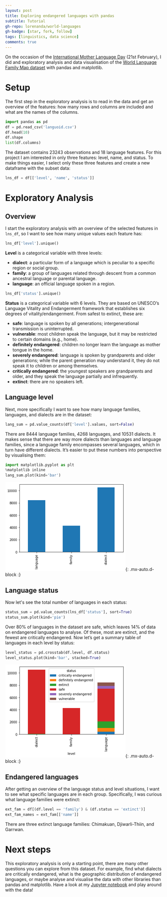 ```yaml
---
layout: post
title: Exploring endangered languages with pandas
subtitle: Tutorial
gh-repo: lorenanda/world-languages
gh-badge: [star, fork, follow]
tags: [linguistics, data science]
comments: true
---
```


On the occasion of the [International Mother Language Day](https://www.un.org/en/observances/mother-language-day) (21st February), I did and exploratory analysis and data visualisation of the [World Language Family Map dataset](https://www.kaggle.com/rtatman/world-language-family-map) with pandas and matplotlib.

# Setup

The first step in the exploratory analysis is to read in the data and get an overview of the features: how many rows and columns are included and what are the names of the columns.

```python
import pandas as pd
df = pd.read_csv('languoid.csv')
df.head(10)
df.shape
list(df.columns)
```

The dataset contains 23243 observations and 18 language features. For this project I am interested in only three features: level, name, and status. To make things easier, I select only these three features and create a new dataframe with the subset data:

```python
lns_df = df[['level', 'name', 'status']]
```

# Exploratory Analysis

## Overview

I start the exploratory analysis with an overview of the selected features in `lns_df`, so I want to see how many unique values each feature has:

```python
lns_df['level'].unique()
```

**Level** is a categorical variable with three levels:

- **dialect**: a particular form of a language which is peculiar to a specific region or social group.
- **family**: a group of languages related through descent from a common ancestral language or parental language.
- **language**: an official language spoken in a region.

```python
lns_df['status'].unique()
```

**Status** is a categorical variable with 6 levels. They are based on UNESCO’s Language Vitality and Endangerment framework that establishes six degrees of vitality/endangerment. From safest to extinct, these are:

- **safe**: language is spoken by all generations; intergenerational transmission is uninterrupted.
- **vulnerable**: most children speak the language, but it may be restricted to certain domains (e.g., home).
- **definitely endangered**: children no longer learn the language as mother tongue in the home.
- **severely endangered**: language is spoken by grandparents and older generations; while the parent generation may understand it, they do not speak it to children or among themselves.
- **critically endangered**: the youngest speakers are grandparents and older, and they speak the language partially and infrequently.
- **extinct**: there are no speakers left.

## Language level

Next, more specifically I want to see how many language families, languages, and dialects are in the dataset:

```python
lang_sum = pd.value_counts(df['level'].values, sort=False)
```

There are 8444 language families, 4268 languages, and 10531 dialects. It makes sense that there are way more dialects than languages and language families, since a language family encompasses several languages, which in turn have different dialects. It’s easier to put these numbers into perspective by visualising them:

```python
import matplotlib.pyplot as plt
%matplotlib inline
lang_sum.plot(kind='bar')
```

![Barplot](../assets/img/endangered_languages_barplot.png){: .mx-auto.d-block :}

## Language status

Now let's see the total number of languages in each status:

```python
status_sum = pd.value_counts(lns_df['status'], sort=True)
status_sum.plot(kind='pie')
```

Over 80% of languages in the dataset are safe, which leaves 14% of data on endangered languages to analyse. Of these, most are extinct, and the fewest are critically endangered. Now let’s get a summary table of languages in each level by status:

```python
level_status = pd.crosstab(df.level, df.status)
level_status.plot(kind='bar', stacked=True)
```

![Status_plot](../assets/img/endangered_languages_status.png){: .mx-auto.d-block :}

## Endangered languages

After getting an overview of the language status and level situations, I want to see what specific languages are in each group. Specifically, I was curious what language families were extinct:

```python
ext_fam = df[(df.level == 'family') & (df.status == 'extinct')]
ext_fam_names = ext_fam[['name']]
```

There are three extinct language families: Chimakuan, Djiwarli-Thiin, and Garrwan.

# Next steps

This exploratory analysis is only a starting point, there are many other questions you can explore from this dataset. For example, find what dialects are critically endangered, what is the geographic distribution of endangered languages, or maybe analyse and visualise the data with other libraries than pandas and matplotlib. Have a look at my [Jupyter notebook](https://github.com/lorenanda/world-languages) and play around with the data!
